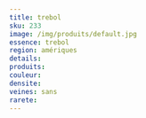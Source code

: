 ```yaml
---
title: trebol
sku: 233
image: /img/produits/default.jpg
essence: trebol
region: amériques
details: 
produits:
couleur: 
densite: 
veines: sans
rarete: 
---
```

